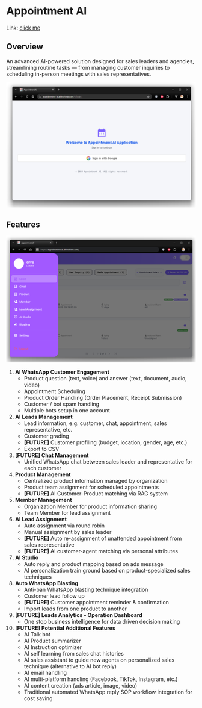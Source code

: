# Appointment AI

Link: [click me](https://appointment-ai.alvinchiew.com/)

## Overview

An advanced AI-powered solution designed for sales leaders and agencies, streamlining routine tasks — from managing customer inquiries to scheduling in-person meetings with sales representatives.

![login](assets/login.png)

## Features

![Features](assets/features.png)

1. **AI WhatsApp Customer Engagement**
   - Product question (text, voice) and answer (text, document, audio, video)
   - Appointment Scheduling
   - Product Order Handling (Order Placement, Receipt Submission)
   - Customer / bot spam handling
   - Multiple bots setup in one account
1. **AI Leads Management**
   - Lead information, e.g. customer, chat, appointment, sales representative, etc.
   - Customer grading
   - **[FUTURE]** Customer profiling (budget, location, gender, age, etc.)
   - Export to CSV
1. **[FUTURE] Chat Management**
   - Unified WhatsApp chat between sales leader and representative for each customer
1. **Product Management**
   - Centralized product information managed by organization
   - Product team assignment for scheduled appointments
   - **[FUTURE]** AI Customer-Product matching via RAG system
1. **Member Management**
   - Organization Member for product information sharing
   - Team Member for lead assignment
1. **AI Lead Assignment**
   - Auto assignment via round robin
   - Manual assignment by sales leader
   - **[FUTURE]** Auto re-assignment of unattended appointment from sales representative
   - **[FUTURE]** AI customer-agent matching via personal attributes
1. **AI Studio**
   - Auto reply and product mapping based on ads message
   - AI personalization train ground based on product-specialized sales techniques
1. **Auto WhatsApp Blasting**
   - Anti-ban WhatsApp blasting technique integration
   - Customer lead follow up
   - **[FUTURE]** Customer appointment reminder & confirmation
   - Import leads from one product to another
1. **[FUTURE] Leads Analytics - Operation Dashboard**
   - One stop business intelligence for data driven decision making
1. **[FUTURE] Potential Additional Features**
   - AI Talk bot
   - AI Product summarizer
   - AI Instruction optimizer
   - AI self learning from sales chat histories
   - AI sales assistant to guide new agents on personalized sales technique (alternative to AI bot reply)
   - AI email handling
   - AI multi-platform handling (Facebook, TikTok, Instagram, etc.)
   - AI content creation (ads article, image, video)
   - Traditional automated WhatsApp reply SOP workflow integration for cost saving
